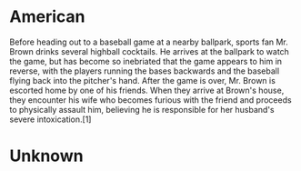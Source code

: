 # American
Before heading out to a baseball game at a nearby ballpark, sports fan Mr. Brown drinks several highball cocktails. He arrives at the ballpark to watch the game, but has become so inebriated that the game appears to him in reverse, with the players running the bases backwards and the baseball flying back into the pitcher's hand. After the game is over, Mr. Brown is escorted home by one of his friends. When they arrive at Brown's house, they encounter his wife who becomes furious with the friend and proceeds to physically assault him, believing he is responsible for her husband's severe intoxication.[1]
# Unknown